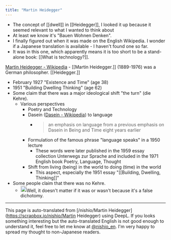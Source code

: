 ```yaml
---
title: "Martin Heidegger"
---
```


- The concept of [[dwell]] in [[Heidegger]], I looked it up because it seemed relevant to what I wanted to think about
- At least we know it's "Bauen Wohnen Denken".
- I finally figured out when it was made on the English Wikipedia. I wonder if a Japanese translation is available - I haven't found one so far.
- It was in this one, which apparently means it is too short to be a stand-alone book: [[What is technology?]].

[Martin Heidegger - Wikipedia](https://en.wikipedia.org/wiki/Martin_Heidegger)
    - [[Martin Heidegger.]] (1889-1976) was a German philosopher. [[Heidegger.]]
- February 1927 "Existence and Time" (age 38)
- 1951 "Building Dwelling Thinking" (age 62)
- Some claim that there was a major ideological shift "the turn" (die Kehre).
    - Various perspectives
        - Poetry and Technology
        - Dasein ([Dasein - Wikipedia](https://en.wikipedia.org/wiki/Dasein)) to language
            - > an emphasis on language from a previous emphasis on Dasein in Being and Time eight years earlier
        - Formulation of the famous phrase "language speaks" in a 1950 lecture
            - These words were later published in the 1959 essay collection Unterwegs zur Sprache and included in the 1971 English book Poetry, Language, Thought
        - Shift from living (being) in the world to doing (time) in the world
            - This aspect, especially the 1951 essay "[[Building, Dwelling, Thinking]]"
- Some people claim that there was no Kehre.
    - <img src='https://scrapbox.io/api/pages/nishio-en/nishio/icon' alt='nishio.icon' height="19.5"/>Well, it doesn't matter if it was or wasn't because it's a false dichotomy.

---
This page is auto-translated from [/nishio/Martin Heidegger](https://scrapbox.io/nishio/Martin Heidegger) using DeepL. If you looks something interesting but the auto-translated English is not good enough to understand it, feel free to let me know at [@nishio_en](https://twitter.com/nishio_en). I'm very happy to spread my thought to non-Japanese readers.